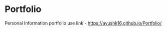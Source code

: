 # Portfolio
 Personal Information portfolio
 use link - 
https://ayushk16.github.io/Portfolio/        
